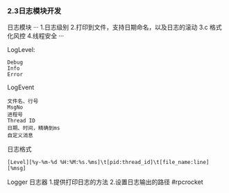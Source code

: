 ### 2.3日志模块开发

日志模块
···
1.日志级别
2.打印到文件，支持日期命名，以及日志的滚动
3.c 格式化风控
4.线程安全
···

LogLevel:
```
Debug
Info
Error
```

LogEvent
```
文件名、行号
MsgNo
进程号
Thread ID
日期、时间，精确到ms
自定义消息
```

日志格式
```
[Level][%y-%m-%d %H:%M:%s.%ms]\t[pid:thread_id]\t[file_name:line][%msg]
```

Logger 日志器
1.提供打印日志的方法
2.设置日志输出的路径
#rpcrocket
